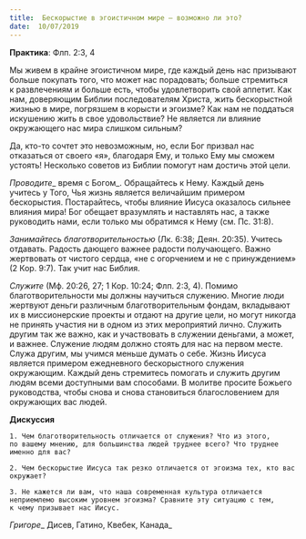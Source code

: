 ```yaml
---
title:  Бескорыстие в эгоистичном мире — возможно ли это?
date:  10/07/2019
---
```


**Практика**: Флп. 2:3, 4

Мы живем в крайне эгоистичном мире, где каждый день нас призывают больше покупать того, что может нас порадовать; больше стремиться к развлечениям и больше есть, чтобы удовлетворить свой аппетит. Как нам, доверяющим Библии последователям Христа, жить бескорыстной жизнью в мире, погрязшем в корысти и эгоизме? Как нам не поддаться искушению жить в свое удовольствие? Не является ли влияние окружающего нас мира слишком сильным?

Да, кто-то сочтет это невозможным, но, если Бог призвал нас отказаться от своего «я», благодаря Ему, и только Ему мы сможем устоять! Несколько советов из Библии помогут нам достичь этой цели.

_Проводите__ время с Богом_. Обращайтесь к Нему. Каждый день учитесь у Того, Чья жизнь является величайшим примером бескорыстия. Постарайтесь, чтобы влияние Иисуса оказалось сильнее влияния мира! Бог обещает вразумлять и наставлять нас, а также руководить нами, если только мы обратимся к Нему (см. Пс. 31:8).

_Занимайтесь благотворительностью_ (Лк. 6:38; Деян. 20:35). Учитесь отдавать. Радость дающего важнее радости получающего. Важно жертвовать от чистого сердца, «не с огорчением и не с принуждением» (2 Кор. 9:7). Так учит нас Библия.

_Служите_ (Мф. 20:26, 27; 1 Кор. 10:24; Флп. 2:3, 4). Помимо благотворительности мы должны научиться служению. Многие люди жертвуют деньги различным благотворительным фондам, вкладывают их в миссионерские проекты и отдают на другие цели, но могут никогда не принять участия ни в одном из этих мероприятий лично. Служить другим так же важно, как и участвовать в служении деньгами, а может, и важнее. Служение людям должно стоять для нас на первом месте. Служа другим, мы учимся меньше думать о себе. Жизнь Иисуса является примером ежедневного бескорыстного служения окружающим. Каждый день стремитесь помогать и служить другим людям всеми доступными вам способами. В молитве просите Божьего руководства, чтобы снова и снова становиться благословением для окружающих вас людей.

**Дискуссия**

`1.	Чем благотворительность отличается от служения? Что из этого, по вашему мнению, для большинства людей труднее всего? Что труднее именно для вас?`

`2.	Чем бескорыстие Иисуса так резко отличается от эгоизма тех, кто вас окружает?`

`3.	Не кажется ли вам, что наша современная культура отличается неприемлемо высоким уровнем эгоизма? Сравните эту ситуацию с тем, к чему призывает нас Иисус.`

_Григоре__ Дисев, Гатино, Квебек, Канада_